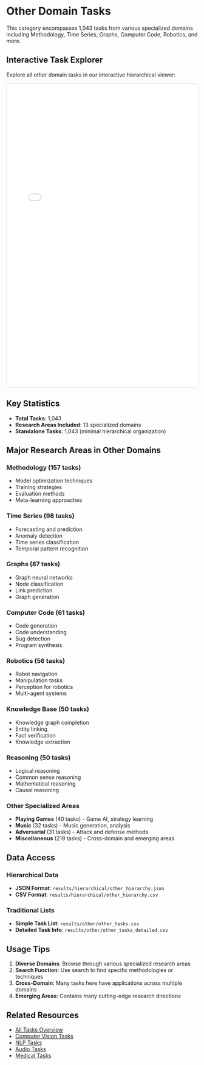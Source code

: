 # Other Domain Tasks

This category encompasses 1,043 tasks from various specialized domains including Methodology, Time Series, Graphs, Computer Code, Robotics, and more.

## Interactive Task Explorer

Explore all other domain tasks in our interactive hierarchical viewer:

<iframe src="../../interactive/task_viewer.html?domain=other" width="100%" height="800" style="border: 1px solid #ddd; border-radius: 8px;"></iframe>

## Key Statistics

- **Total Tasks**: 1,043
- **Research Areas Included**: 13 specialized domains
- **Standalone Tasks**: 1,043 (minimal hierarchical organization)

## Major Research Areas in Other Domains

### Methodology (157 tasks)
- Model optimization techniques
- Training strategies
- Evaluation methods
- Meta-learning approaches

### Time Series (98 tasks)
- Forecasting and prediction
- Anomaly detection
- Time series classification
- Temporal pattern recognition

### Graphs (87 tasks)
- Graph neural networks
- Node classification
- Link prediction
- Graph generation

### Computer Code (61 tasks)
- Code generation
- Code understanding
- Bug detection
- Program synthesis

### Robotics (56 tasks)
- Robot navigation
- Manipulation tasks
- Perception for robotics
- Multi-agent systems

### Knowledge Base (50 tasks)
- Knowledge graph completion
- Entity linking
- Fact verification
- Knowledge extraction

### Reasoning (50 tasks)
- Logical reasoning
- Common sense reasoning
- Mathematical reasoning
- Causal reasoning

### Other Specialized Areas
- **Playing Games** (40 tasks) - Game AI, strategy learning
- **Music** (32 tasks) - Music generation, analysis
- **Adversarial** (31 tasks) - Attack and defense methods
- **Miscellaneous** (219 tasks) - Cross-domain and emerging areas

## Data Access

### Hierarchical Data
- **JSON Format**: `results/hierarchical/other_hierarchy.json`
- **CSV Format**: `results/hierarchical/other_hierarchy.csv`

### Traditional Lists
- **Simple Task List**: `results/other/other_tasks.csv`
- **Detailed Task Info**: `results/other/other_tasks_detailed.csv`

## Usage Tips

1. **Diverse Domains**: Browse through various specialized research areas
2. **Search Function**: Use search to find specific methodologies or techniques
3. **Cross-Domain**: Many tasks here have applications across multiple domains
4. **Emerging Areas**: Contains many cutting-edge research directions

## Related Resources

- [All Tasks Overview](01_all_tasks.md)
- [Computer Vision Tasks](02_computer_vision.md)
- [NLP Tasks](03_nlp.md)
- [Audio Tasks](04_audio.md)
- [Medical Tasks](05_medical.md)